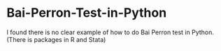 # Bai-Perron-Test-in-Python
I found there is no clear example of how to do Bai Perron test in Python. (There is packages in R and Stata)
